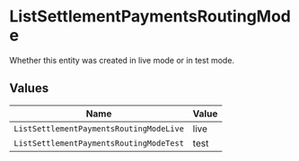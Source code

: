 # ListSettlementPaymentsRoutingMode

Whether this entity was created in live mode or in test mode.


## Values

| Name                                    | Value                                   |
| --------------------------------------- | --------------------------------------- |
| `ListSettlementPaymentsRoutingModeLive` | live                                    |
| `ListSettlementPaymentsRoutingModeTest` | test                                    |